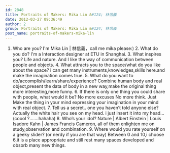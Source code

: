 ```yaml
---
id: 2848
title: Portraits of Makers: Mika Lin &#124; 林信義
date: 2012-03-27 09:36:49
author: 2
group: Portraits of Makers: Mika Lin &#124; 林信義
post_name: portraits-of-makers-mika-lin
---
```


1. Who are you?
I'm Mika Lin | 林信義，call me mika please:) 2. What do you do?
I'm a Interaction designer at ETU in Shanghai. 3. What inspires you?
Life and nature. And I like the way of communication between people and objects. 4. What attracts you to the space/what do you like about the space?
i can get many instruments,knowledges,skills here.and make the imagination comes true. 5. What do you want to do/accomplish/learn/share/experience?
Combine human body and real object,present the data of body in a new way,make the original thing more interesting,more funny. 6. If there is only one thing you could share with people, what would it be?
No more excuses No more think. Just Make the thing in your mind expressing your imagination in your mind with real object. 7. Tell us a secret.. one you haven’t told anyone else?
Actually the white hair you see on my head. i just insert it into my head...(coool ?.......hahaha) 8. Who’s your idol?
Nature | Albert Einstein | Louis Isadore Kahn | James Francis Cameron, all of them enlighten me on study,observation and combination. 9. Where would you rate yourself on a geeky slider? (or nerdy if you are that way)
Between 0 and 10,i choose 6,it is a place appropriate and still rest many spaces developed and obsorb many new things.